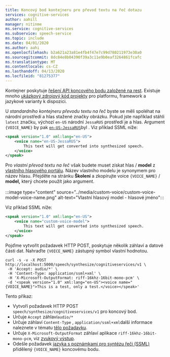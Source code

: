 ```yaml
---
title: Koncový bod kontejneru pro převod textu na řeč dotazu
services: cognitive-services
author: aahill
manager: nitinme
ms.service: cognitive-services
ms.subservice: speech-service
ms.topic: include
ms.date: 04/01/2020
ms.author: aahi
ms.openlocfilehash: b2a621a23a81e4fb4f47e7c99d780211973e30a0
ms.sourcegitcommit: 8dc84e8b04390f39a3c11e9b0eaf3264861fcafc
ms.translationtype: MT
ms.contentlocale: cs-CZ
ms.lasthandoff: 04/13/2020
ms.locfileid: "81275377"
---
```

Kontejner poskytuje [řešení API koncového bodu založené na rest](../rest-text-to-speech.md). Existuje mnoho [ukázkový zdrojový kód projekty](https://github.com/Azure-Samples/Cognitive-Speech-TTS) pro platformu, framework a jazykové varianty k dispozici.

U *standardního kontejneru převodu textu na řeč* byste se měli spoléhat na národní prostředí a hlas stažené značky obrázku. Pokud jste například stáhli `latest` značku, výchozí `en-US` národní `JessaRUS` prostředí je a hlas. Argument `{VOICE_NAME}` by pak [`en-US-JessaRUS`](../language-support.md#standard-voices)byl . Viz příklad SSML níže:

```xml
<speak version="1.0" xml:lang="en-US">
    <voice name="en-US-JessaRUS">
        This text will get converted into synthesized speech.
    </voice>
</speak>
```

Pro *vlastní převod textu na řeč* však budete muset získat hlas / **model** z [vlastního hlasového portálu](https://aka.ms/custom-voice-portal). Název vlastního modelu je synonymem pro název hlasu. Přejděte na stránku **Školení** a zkopírujte voice `{VOICE_NAME}` / **model,** který chcete použít jako argument.
<br><br>
:::image type="content" source="../media/custom-voice/custom-voice-model-voice-name.png" alt-text="Vlastní hlasový model - hlasové jméno":::

Viz příklad SSML níže:

```xml
<speak version="1.0" xml:lang="en-US">
    <voice name="custom-voice-model">
        This text will get converted into synthesized speech.
    </voice>
</speak>
```

Pojďme vytvořit požadavek HTTP POST, poskytuje několik záhlaví a datové části dat. Nahraďte `{VOICE_NAME}` zástupný symbol vlastní hodnotou.

```curl
curl -s -v -X POST http://localhost:5000/speech/synthesize/cognitiveservices/v1 \
 -H 'Accept: audio/*' \
 -H 'Content-Type: application/ssml+xml' \
 -H 'X-Microsoft-OutputFormat: riff-16khz-16bit-mono-pcm' \
 -d '<speak version="1.0" xml:lang="en-US"><voice name="{VOICE_NAME}">This is a test, only a test.</voice></speak>'
```

Tento příkaz:

* Vytvoří požadavek HTTP POST `speech/synthesize/cognitiveservices/v1` pro koncový bod.
* Určuje `Accept` záhlaví`audio/*`
* Určuje záhlaví `Content-Type` , `application/ssml+xml`další informace naleznete v tématu [tělo požadavku](../rest-text-to-speech.md#request-body).
* Určuje `X-Microsoft-OutputFormat` záhlaví aplikace `riff-16khz-16bit-mono-pcm`, viz [zvukový výstup](../rest-text-to-speech.md#audio-outputs).
* Odešle požadavek [jazyka s poznámkami pro syntézu řeči (SSML)](../speech-synthesis-markup.md) přidělený `{VOICE_NAME}` koncovému bodu.